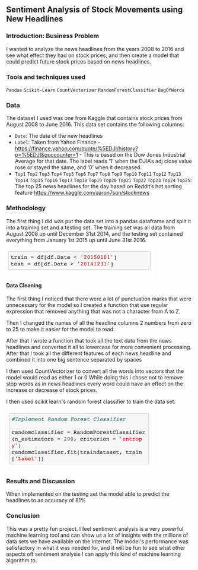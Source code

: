 ## Sentiment Analysis of Stock Movements using New Headlines ##




### Introduction: Business Problem

I wanted to analyze the news headlines from the years 2008 to 2016 and see what effect they had on stock prices, and then create a model that could predict future stock prices based on news headlines.


### Tools and techniques used
`Pandas`
`Scikit-Learn`
`CountVectorizer`
`RandomForestClassifier`
`BagOfWords`

### Data
The dataset I used was one from Kaggle that contains stock prices from August 2008 to June 2016. This data set contains the following columns:
*	`Date`: The date of the new headlines
*	`Label`: Taken from Yahoo Finance - https://finance.yahoo.com/quote/%5EDJI/history?p=%5EDJI&guccounter=1 - This is based on the Dow Jones Industrial Average for that date. The label reads ‘1’ when the DJIA’s adj close value rose or stayed the same, and ‘0’ when it decreased.
*	`Top1` `Top2` `Top3` `Top4` `Top5` `Top6` `Top7` `Top8` `Top9` `Top10` `Top11` `Top12` `Top13` `Top14` `Top15` `Top16` `Top17` `Top18` `Top19` `Top20` `Top21` `Top22` `Top23` `Top24` `Top25`: The top 25 news headlines for the day based on Reddit’s hot sorting feature
https://www.kaggle.com/aaron7sun/stocknews

### Methodology
The first thing I did was put the data set into a pandas dataframe and split it into a training set and a testing set. The training set was all data from August 2008 up until December 31st 2014, and the testing set contained everything from January 1st 2015 up until June 31st 2016.

<img src="images/1.png" alt="" width="400"/> 

#### Data Cleaning
The first thing I noticed that there were a lot of punctuation marks that were unnecessary for the model so I created a function that use regular expression that removed anything that was not a character from A to Z.

Then I changed the names of all the headline columns 2 numbers from zero to 25 to make it easier for the model to read.

After that I wrote a function that took all the text data from the news headlines and converted it all to lowercase for more convenient  processing.
After that I took all the different features of each news headline and combined it into one big sentence separated by spaces

I then used CountVectorizer to convert all the words into  vectors that the model would read as either 1 or 0
While doing this I chose not to remove stop words as in news headlines every word could have  an effect on the increase or decrease of stock prices.

I then used scikit learn's random forest classifier to train the data set.

<img src="images/2.png" alt="" width="400"/>



### Results and Discussion

When implemented on the testing set the model  able to predict the headlines to an accuracy of 81%
 




### Conclusion
This was a pretty fun project. I feel sentiment analysis is a very powerful machine learning tool and can show us a lot of insights with the millions of data sets we have available on the Internet. The model's performance was satisfactory in what it was needed for, and it will be fun to see what other aspects off sentiment analysis I can apply this kind of machine learning algorithm to.


